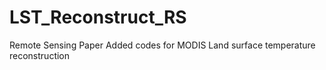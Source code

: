 # LST_Reconstruct_RS
Remote Sensing Paper
Added codes for MODIS Land surface temperature reconstruction
